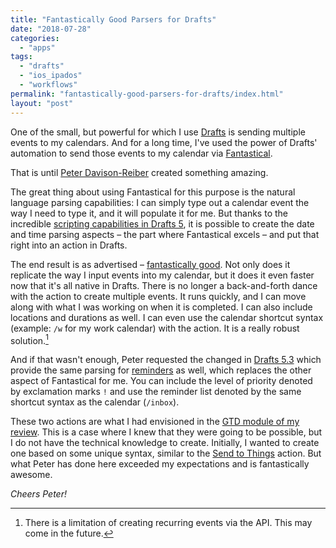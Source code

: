 ```yaml
---
title: "Fantastically Good Parsers for Drafts"
date: "2018-07-28"
categories: 
  - "apps"
tags: 
  - "drafts"
  - "ios_ipados"
  - "workflows"
permalink: "fantastically-good-parsers-for-drafts/index.html"
layout: "post"
---
```


One of the small, but powerful for which I use [Drafts](https://itunes.apple.com/us/app/id1236254471?at=1001l4VZ) is sending multiple events to my calendars. And for a long time, I've used the power of Drafts' automation to send those events to my calendar via [Fantastical](https://itunes.apple.com/us/app/id718043190?at=1001l4VZ).

That is until [Peter Davison-Reiber](https://twitter.com/pdavisonreiber) created something amazing.

The great thing about using Fantastical for this purpose is the natural language parsing capabilities: I can simply type out a calendar event the way I need to type it, and it will populate it for me. But thanks to the incredible [scripting capabilities in Drafts 5](http://reference.getdrafts.com/), it is possible to create the date and time parsing aspects – the part where Fantastical excels – and put that right into an action in Drafts.

The end result is as advertised – [fantastically good](https://polymaths.blog/2018/06/fantastically-good-event-parser-for-drafts-5). Not only does it replicate the way I input events into my calendar, but it does it even faster now that it's all native in Drafts. There is no longer a back-and-forth dance with the action to create multiple events. It runs quickly, and I can move along with what I was working on when it is completed. I can also include locations and durations as well. I can even use the calendar shortcut syntax (example: `/w` for my work calendar) with the action. It is a really robust solution.[^1]

And if that wasn't enough, Peter requested the changed in [Drafts 5.3](http://getdrafts.com/changelog) which provide the same parsing for [reminders](https://polymaths.blog/2018/07/fantastically-good-reminder-parser-for-drafts-5) as well, which replaces the other aspect of Fantastical for me. You can include the level of priority denoted by exclamation marks `!` and use the reminder list denoted by the same shortcut syntax as the calendar (`/inbox`).

These two actions are what I had envisioned in the [GTD module of my review](https://www.macstories.net/reviews/drafts-5-the-macstories-review/4/#gtd). This is a case where I knew that they were going to be possible, but I do not have the technical knowledge to create. Initially, I wanted to create one based on some unique syntax, similar to the [Send to Things](http://actions.getdrafts.com/a/1Cc) action. But what Peter has done here exceeded my expectations and is fantastically awesome.

_Cheers Peter!_

[^1]: There is a limitation of creating recurring events via the API. This may come in the future.
